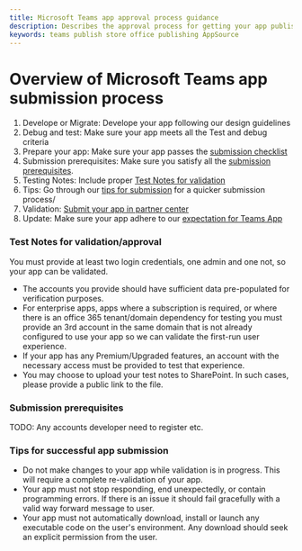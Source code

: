 ```yaml
---
title: Microsoft Teams app approval process guidance
description: Describes the approval process for getting your app published to the Microsoft Teams app store
keywords: teams publish store office publishing AppSource
---
```


# Overview of Microsoft Teams app submission process

1. Develope or Migrate: Develope your app following our design guidelines
2. Debug and test: Make sure your app meets all the Test and debug criteria
3. Prepare your app: Make sure your app passes the [submission checklist]()
3. Submission prerequisites: Make sure you satisfy all the [submission prerequisites]().
4. Testing Notes: Include proper [Test Notes for validation](#Test-Notes-for-validation/approval)
5. Tips: Go through our [tips for submission](Tips-for-successful-app-submission) for a quicker submission process/ 
6. Validation: [Submit your app in partner center]() 
7. Update: Make sure your app adhere to our [expectation for Teams App]() 

### Test Notes for validation/approval

You must provide at least two login credentials, one admin and one not, so your app can be validated.

* The accounts you provide should have sufficient data pre-populated for verification purposes.
* For enterprise apps, apps where a subscription is required, or where there is an office 365 tenant/domain dependency for testing you must provide an 3rd account in the same domain that is not already configured to use your app so we can validate the first-run user experience.
* If your app has any Premium/Upgraded features, an account with the necessary access must be provided to test that experience.
* You may choose to upload your test notes to SharePoint. In such cases, please provide a public link to the file.

### Submission prerequisites
TODO: Any accounts developer need to register etc.  

### Tips for successful app submission
* Do not make changes to your app while validation is in progress. This will require a complete re-validation of your app.
* Your app  must not stop responding, end unexpectedly, or contain programming errors. If there is an issue it should fail gracefully with a valid way forward message to user.
* Your app must not automatically download, install or launch any executable code on the user's environment. Any download should seek an explicit permission from the user.
